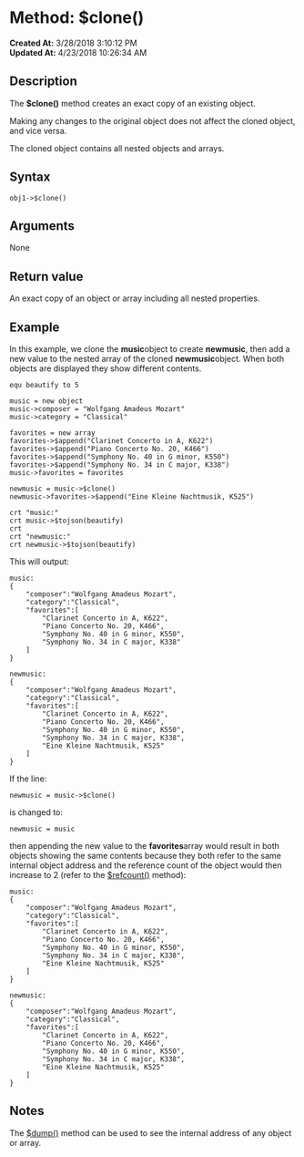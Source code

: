 # Method: $clone()

**Created At:** 3/28/2018 3:10:12 PM  
**Updated At:** 4/23/2018 10:26:34 AM  


## Description

The **$clone()** method creates an exact copy of an existing object.

Making any changes to the original object does not affect the cloned object, and vice versa.

The cloned object contains all nested objects and arrays.



## Syntax

```
obj1->$clone() 
```

## Arguments

None



## Return value

An exact copy of an object or array including all nested properties.



## Example

In this example, we clone the **music**object to create **newmusic**, then add a new value to the nested array of the cloned **newmusic**object. When both objects are displayed they show different contents.

```
equ beautify to 5

music = new object
music->composer = "Wolfgang Amadeus Mozart"
music->category = "Classical"

favorites = new array
favorites->$append("Clarinet Concerto in A, K622")
favorites->$append("Piano Concerto No. 20, K466")
favorites->$append("Symphony No. 40 in G minor, K550")
favorites->$append("Symphony No. 34 in C major, K338")
music->favorites = favorites

newmusic = music->$clone()
newmusic->favorites->$append("Eine Kleine Nachtmusik, K525")

crt "music:"
crt music->$tojson(beautify)
crt
crt "newmusic:"
crt newmusic->$tojson(beautify)
```

This will output:

```
music:
{
    "composer":"Wolfgang Amadeus Mozart",
    "category":"Classical",
    "favorites":[
        "Clarinet Concerto in A, K622",
        "Piano Concerto No. 20, K466",
        "Symphony No. 40 in G minor, K550",
        "Symphony No. 34 in C major, K338"
    ]
}

newmusic:
{
    "composer":"Wolfgang Amadeus Mozart",
    "category":"Classical",
    "favorites":[
        "Clarinet Concerto in A, K622",
        "Piano Concerto No. 20, K466",
        "Symphony No. 40 in G minor, K550",
        "Symphony No. 34 in C major, K338",
        "Eine Kleine Nachtmusik, K525"
    ]
}
```

If the line:

```
newmusic = music->$clone()
```

is changed to:

```
newmusic = music
```

then appending the new value to the **favorites**array would result in both objects showing the same contents because they both refer to the same internal object address and the reference count of the object would then increase to 2 (refer to the [$refcount()](method-refcount) method):

```
music:
{
    "composer":"Wolfgang Amadeus Mozart",
    "category":"Classical",
    "favorites":[
        "Clarinet Concerto in A, K622",
        "Piano Concerto No. 20, K466",
        "Symphony No. 40 in G minor, K550",
        "Symphony No. 34 in C major, K338",
        "Eine Kleine Nachtmusik, K525"
    ]
}

newmusic:
{
    "composer":"Wolfgang Amadeus Mozart",
    "category":"Classical",
    "favorites":[
        "Clarinet Concerto in A, K622",
        "Piano Concerto No. 20, K466",
        "Symphony No. 40 in G minor, K550",
        "Symphony No. 34 in C major, K338",
        "Eine Kleine Nachtmusik, K525"
    ]
}
```



## Notes

The [$dump()](method-dump) method can be used to see the internal address of any object or array.
